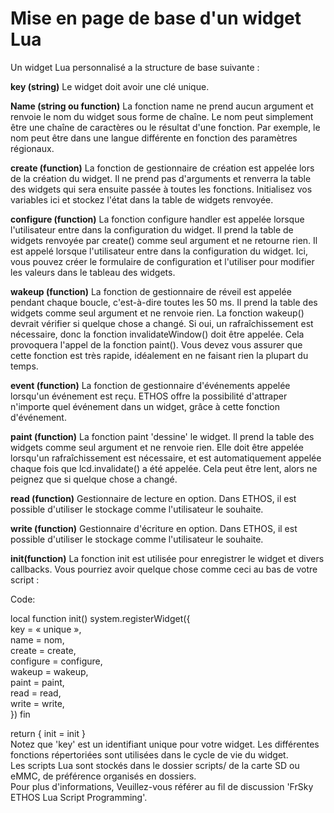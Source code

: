  # Mise en page de base d'un widget Lua
Un widget Lua personnalisé a la structure de base suivante : 

**key (string)**
Le widget doit avoir une clé unique. 

**Name (string ou function)**
La fonction name ne prend aucun argument et renvoie le nom du widget sous forme de chaîne. Le nom peut simplement être une chaîne de caractères ou le résultat d'une fonction. Par exemple, le nom peut être dans une langue différente en fonction des paramètres régionaux.

**create (function)**
La fonction de gestionnaire de création est appelée lors de la création du widget. Il ne prend pas d'arguments et renverra la table des widgets qui sera ensuite passée à toutes les fonctions. Initialisez vos variables ici et stockez l'état dans la table de widgets renvoyée.

**configure (function)**
La fonction configure handler est appelée lorsque l'utilisateur entre dans la configuration du widget. Il prend la table de widgets renvoyée par create() comme seul argument et ne retourne rien. Il est appelé lorsque l'utilisateur entre dans la configuration du widget. Ici, vous pouvez créer le formulaire de configuration et l'utiliser pour modifier les valeurs dans le tableau des widgets.

**wakeup (function)**
La fonction de gestionnaire de réveil est appelée pendant chaque boucle, c'est-à-dire toutes les 50 ms. Il prend la table des widgets comme seul argument et ne renvoie rien.
La fonction wakeup() devrait vérifier si quelque chose a changé. Si oui, un rafraîchissement est nécessaire, donc la fonction invalidateWindow() doit être appelée. Cela provoquera l'appel de la fonction paint(). Vous devez vous assurer que cette fonction est très rapide, idéalement en ne faisant rien la plupart du temps.

**event (function)**
La fonction de gestionnaire d'événements appelée lorsqu'un événement est reçu. ETHOS offre la possibilité d'attraper n'importe quel événement dans un widget, grâce à cette fonction d'événement.

**paint (function)**
La fonction paint 'dessine' le widget. Il prend la table des widgets comme seul argument et ne renvoie rien. Elle doit être appelée lorsqu'un rafraîchissement est nécessaire, et est automatiquement appelée chaque fois que lcd.invalidate() a été appelée. Cela peut être lent, alors ne peignez que si quelque chose a changé.

**read (function)**
Gestionnaire de lecture en option. Dans ETHOS, il est possible d'utiliser le stockage comme l'utilisateur le souhaite. 

**write (function)**
Gestionnaire d'écriture en option. Dans ETHOS, il est possible d'utiliser le stockage comme l'utilisateur le souhaite. 

**init(function)**
La fonction init est utilisée pour enregistrer le widget et divers callbacks. Vous pourriez avoir quelque chose comme ceci au bas de votre script :

Code:

local function init() system.registerWidget({   
key = « unique »,   
name = nom,  
create = create,   
configure = configure,   
wakeup = wakeup,   
paint = paint,   
read = read,   
write = write,  
}) fin  

return { init = init }  
Notez que 'key' est un identifiant unique pour votre widget. Les différentes fonctions répertoriées sont utilisées dans le cycle de vie du widget.  
Les scripts Lua sont stockés dans le dossier scripts/ de la carte SD ou eMMC, de préférence organisés en dossiers.  
Pour plus d'informations, Veuillez-vous référer au fil de discussion 'FrSky ETHOS Lua Script Programming'.
